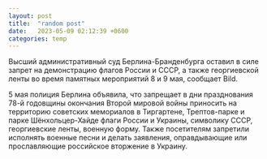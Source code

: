 ```yaml
---
layout: post
title:  "random post"
date:   2023-05-09 02:12:39 +0600
categories: temp
---
```


Высший административный суд Берлина-Бранденбурга оставил в силе запрет на демонстрацию флагов России и СССР, а также георгиевской ленты во время памятных мероприятий 8 и 9 мая, сообщает Bild.

5 мая полиция Берлина объявила, что запрещает в дни празднования 78-й годовщины окончания Второй мировой войны приносить на территорию советских мемориалов в Тиргартене, Трептов-парке и парке Шёнхольцер-Хайде флаги России и Украины, символику СССР, георгиевские ленты, военную форму. Также посетителям запретили исполнять военные песни и делать заявления, оправдывающие или прославляющие российское вторжение в Украину.

